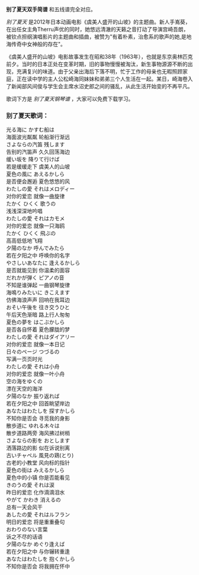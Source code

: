 

**别了夏天双手简谱** 和五线谱完全对应。

_别了夏天_
是2012年日本动画电影《虞美人盛开的山坡》的主题曲。新人手嶌葵，在出任女主角Therru声优的同时，她悠远清澈的天籁之音打动了导演宫崎吾朗，被钦点担纲演唱影片的主题曲和插曲，被赞为"有着朴素，治愈系的歌声的她,是地海传奇中女神般的存在"。

《虞美人盛开的山坡》电影故事发生在昭和38年（1963年），也就是东京奥林匹克前夕。当时的日本正处在变革时期，旧的事物慢慢被淘汰，新生事物源源不断的出现，充满复兴的味道。由于父亲出海后下落不明，忙于工作的母亲也无暇照顾家庭，正在读中学的主人公松崎海同妹妹和弟弟三个人生活在一起。某日，崎海卷入了新闻部风间俊与学生会主席水沼史郎之间的骚乱，从此生活开始变的不再平凡。

歌词下方是 _别了夏天钢琴谱_ ，大家可以免费下载学习。

### 别了夏天歌词：

光る海に かすむ船は  
海面波光粼粼 轮船渐行渐远  
さよならの汽笛 残します  
告别的汽笛声 久久回荡海边  
缓い坂を 降りて行けば  
若是缓缓走下 虞美人的山坡  
夏色の風に あえるかしら  
是否便会邂逅 夏色悠悠的风  
わたしの愛 それはメロディー  
对你的爱恋 就像一曲旋律  
たかく ひくく 歌うの  
浅浅深深地吟唱  
わたしの愛 それはカモメ  
对你的爱恋 就像一只海鸥  
たかく ひくく 飛ぶの  
高高低低地飞翔  
夕陽のなか 呼んでみたら  
若在夕阳之中 呼唤你的名字  
やさしいあなたに 逢えるかしら  
是否就能见到 你温柔的面容  
だれかが弾く ピアノの音  
不知是谁弹起 一曲钢琴旋律  
海鳴りみたいに きこえます  
仿佛海浪声声 回响在我耳边  
おそい午後を 往き交うひと  
午后天色渐暗 路上行人匆匆  
夏色の夢を はこぶかしら  
是否各自怀着 夏色朦胧的梦  
わたしの愛 それはダイアリー  
对你的爱恋 就像一本日记  
日々のページ つづるの  
写满一页页时光  
わたしの愛 それは小舟  
对你的爱恋 就像一叶小舟  
空の海をゆくの  
漂在天空的海洋  
夕陽のなか 振り返れば  
若在夕阳之中 回首眺望岸边  
あなたはわたしを 探すかしら  
不知你是否会 寻觅我的身影  
散歩道に ゆれる木々は  
散步道路两旁 海风拂过树梢  
さよならの影を おとします  
洒落路边的影 似在诉说别离  
古いチャペル 風見の鶏(とり)  
古老的小教堂 风向标的指针  
夏色の街は みえるかしら  
夏色中的小镇 你是否能看见  
きのうの愛 それは涙  
昨日的爱恋 化作滴滴泪水  
やがて かわき 消えるの  
总有一天会风干  
あしたの愛 それはルフラン  
明日的爱恋 将是重重叠句  
おわりのない言葉  
诉之不尽的话语  
夕陽のなか めぐり逢えば  
若在夕阳之中 与你辗转重逢  
あなたはわたしを 抱くかしら  
不知你是否会 将我拥在怀中

